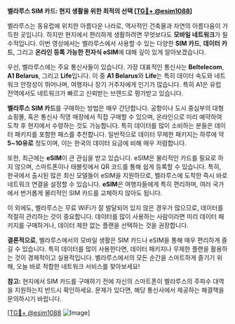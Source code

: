 **벨라루스 SIM 카드: 현지 생활을 위한 최적의 선택 [[TG💪+ @esim1088](https://t.me/s/esim1088)]**

벨라루스는 동유럽에 위치한 아름다운 나라로, 역사적인 건축물과 자연의 아름다움이 가득한 곳입니다. 하지만 현지에서 편리하게 생활하려면 무엇보다도 **모바일 네트워크**가 필수적입니다. 이번 영상에서는 벨라루스에서 사용할 수 있는 다양한 **SIM 카드**, **데이터 카드**, 그리고 **온라인 등록 가능한 전자식 eSIM**에 대해 깊이 있게 알아보겠습니다.

우선, 벨라루스에는 주요 통신사들이 있습니다. 가장 대표적인 통신사는 **Beltelecom**, **A1 Belarus**, 그리고 **Life**입니다. 이 중 **A1 Belarus**와 **Life**는 특히 데이터 속도와 네트워크 안정성이 뛰어나며, 여행자나 장기 거주자에게 인기가 많습니다. 특히 A1은 유럽 전역에서도 네트워크가 빠르고 신뢰받는 브랜드로 평가받고 있습니다.

**벨라루스 SIM 카드**를 구매하는 방법은 매우 간단합니다. 공항이나 도시 중심부의 대형 쇼핑몰, 혹은 통신사 직영 매장에서 직접 구매할 수 있으며, 온라인으로 미리 예약하여 도착 후 현지에서 수령하는 것도 가능합니다. 특히 데이터를 많이 소비하는 분들은 데이터 패키지를 포함한 패스를 추천합니다. 일반적으로 데이터 무제한 패키지는 하루에 약 **5~10유로** 정도이며, 이는 한국의 데이터 요금에 비해 매우 저렴합니다.

또한, 최근에는 **eSIM**이 큰 관심을 받고 있습니다. eSIM은 물리적인 카드를 필요로 하지 않으며, 스마트폰이나 태블릿에서 QR 코드를 통해 쉽게 등록할 수 있습니다. 특히, 한국에서 출시된 많은 최신 모델들이 eSIM을 지원하므로, 벨라루스에 도착한 즉시 바로 네트워크 연결을 설정할 수 있습니다. **eSIM**은 여행자들에게 특히 편리하며, 여러 국가에서 번거롭게 물리적인 SIM 카드를 교체하지 않아도 됩니다.

이 외에도, 벨라루스는 무료 WiFi가 잘 발달되어 있지 않은 경우가 많으므로, 데이터를 적절히 관리하는 것이 중요합니다. 데이터를 많이 사용하는 사람이라면 미리 데이터 패키지를 구매하거나, 데이터 제한 없는 플랜을 선택하는 것을 권장합니다.

**결론적으로**, 벨라루스에서의 모바일 생활은 SIM 카드나 eSIM을 통해 매우 편리하게 즐길 수 있습니다. 특히 데이터를 많이 사용한다면, 데이터 패키지나 무제한 플랜을 활용하는 것이 경제적이고 실용적입니다. 벨라루스에서의 모든 순간을 스마트하게 즐기기 위해, 오늘 바로 적합한 네트워크 서비스를 찾아보세요!

**참고:** 현지에서 SIM 카드를 구매하기 전에 자신의 스마트폰이 벨라루스의 주파수 대역을 지원하는지 반드시 확인하세요. 문제가 있다면, 해당 통신사에서 제공하는 해결책을 문의하시기 바랍니다.

[[TG💪+ @esim1088](https://t.me/s/esim1088) ![Image](https://i.postimg.cc/Y0z9fWf4/image.png)]
